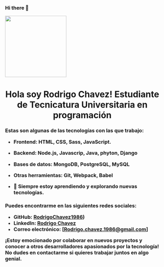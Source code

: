 ### Hi there 👋

<div id="header" aling= "center">
<img src="<iframe src="[https://media.giphy.com/media/26tn33aiTi1jkl6H6/giphy.gif)https://media.giphy.com/media/26tn33aiTi1jkl6H6/giphy.gif](https://media.giphy.com/media/qgQUggAC3Pfv687qPC/giphy.gif)" width= "200">
<h1 align= "center"> Hola soy Rodrigo Chavez! Estudiante de Tecnicatura Universitaria en programación</h1>
  
<h3>
Estas son algunas de las tecnologías con las que trabajo:

- Frontend: HTML, CSS, Sass, JavaScript.
- Backend: Node.js, Javascrip, Java, phyton, Django
- Bases de datos: MongoDB, PostgreSQL, MySQL
- Otras herramientas: Git, Webpack, Babel

- 🚀 Siempre estoy aprendiendo y explorando nuevas tecnologías.
</h3>
<h3>Puedes encontrarme en las siguientes redes sociales:

- GitHub: [RodrigoChavez1986]([https://github.com/RodrigoChavez1986]))
- LinkedIn: [Rodrigo Chavez](www.linkedin.com/in/-rodrigo-chavez)
- Correo electrónico: [Rodrigo.chavez.1986@gmail.com]

¡Estoy emocionado por colaborar en nuevos proyectos y conocer a otros desarrolladores apasionados por la tecnología! No dudes en contactarme si quieres trabajar juntos en algo genial.</h3>
